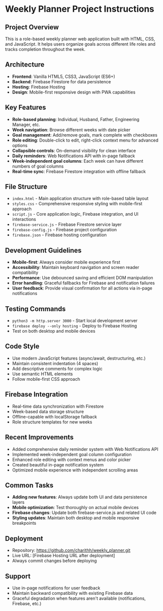 # Weekly Planner Project Instructions

## Project Overview
This is a role-based weekly planner web application built with HTML, CSS, and JavaScript. It helps users organize goals across different life roles and tracks completion throughout the week.

## Architecture
- **Frontend**: Vanilla HTML5, CSS3, JavaScript (ES6+)
- **Backend**: Firebase Firestore for data persistence
- **Hosting**: Firebase Hosting
- **Design**: Mobile-first responsive design with PWA capabilities

## Key Features
- **Role-based planning**: Individual, Husband, Father, Engineering Manager, etc.
- **Week navigation**: Browse different weeks with date picker
- **Goal management**: Add/remove goals, mark complete with checkboxes
- **Role editing**: Double-click to edit, right-click context menu for advanced options
- **Collapsible controls**: On-demand visibility for clean interface
- **Daily reminders**: Web Notifications API with in-page fallback
- **Week-independent goal columns**: Each week can have different numbers of goal columns
- **Real-time sync**: Firebase Firestore integration with offline fallback

## File Structure
- `index.html` - Main application structure with role-based table layout
- `styles.css` - Comprehensive responsive styling with mobile-first approach
- `script.js` - Core application logic, Firebase integration, and UI interactions
- `firebase-service.js` - Firebase Firestore service layer
- `firebase-config.js` - Firebase project configuration
- `firebase.json` - Firebase hosting configuration

## Development Guidelines
- **Mobile-first**: Always consider mobile experience first
- **Accessibility**: Maintain keyboard navigation and screen reader compatibility
- **Performance**: Use debounced saving and efficient DOM manipulation
- **Error handling**: Graceful fallbacks for Firebase and notification failures
- **User feedback**: Provide visual confirmation for all actions via in-page notifications

## Testing Commands
- `python3 -m http.server 3000` - Start local development server
- `firebase deploy --only hosting` - Deploy to Firebase Hosting
- Test on both desktop and mobile devices

## Code Style
- Use modern JavaScript features (async/await, destructuring, etc.)
- Maintain consistent indentation (4 spaces)
- Add descriptive comments for complex logic
- Use semantic HTML elements
- Follow mobile-first CSS approach

## Firebase Integration
- Real-time data synchronization with Firestore
- Week-based data storage structure
- Offline-capable with localStorage fallback
- Role structure templates for new weeks

## Recent Improvements
- Added comprehensive daily reminder system with Web Notifications API
- Implemented week-independent goal column configuration
- Enhanced role editing with context menus and color picker
- Created beautiful in-page notification system
- Optimized mobile experience with independent scrolling areas

## Common Tasks
- **Adding new features**: Always update both UI and data persistence layers
- **Mobile optimization**: Test thoroughly on actual mobile devices
- **Firebase changes**: Update both firebase-service.js and related UI code
- **Styling updates**: Maintain both desktop and mobile responsive breakpoints

## Deployment
- Repository: https://github.com/charithh/weekly_planner.git
- Live URL: [Firebase Hosting URL after deployment]
- Always commit changes before deploying

## Support
- Use in-page notifications for user feedback
- Maintain backward compatibility with existing Firebase data
- Graceful degradation when features aren't available (notifications, Firebase, etc.)